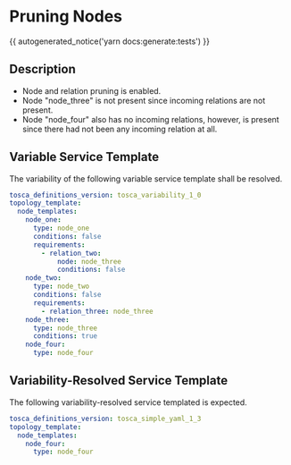 # Pruning Nodes

{{ autogenerated_notice('yarn docs:generate:tests') }}

## Description

- Node and relation pruning is enabled.
- Node "node_three" is not present since incoming relations are not present. 
- Node "node_four" also has no incoming relations, however, is present since there had not been any incoming relation at all.


## Variable Service Template

The variability of the following variable service template shall be resolved.

```yaml linenums="1"
tosca_definitions_version: tosca_variability_1_0
topology_template:
  node_templates:
    node_one:
      type: node_one
      conditions: false
      requirements:
        - relation_two:
            node: node_three
            conditions: false
    node_two:
      type: node_two
      conditions: false
      requirements:
        - relation_three: node_three
    node_three:
      type: node_three
      conditions: true
    node_four:
      type: node_four
```



## Variability-Resolved Service Template

The following variability-resolved service templated is expected.

```yaml linenums="1"
tosca_definitions_version: tosca_simple_yaml_1_3
topology_template:
  node_templates:
    node_four:
      type: node_four
```

